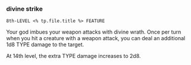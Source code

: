 ### divine strike
`8th-LEVEL <% tp.file.title %> FEATURE`

Your god imbues your weapon attacks with divine wrath. Once per turn when you hit a creature with a weapon attack, you can deal an additional 1d8 TYPE damage to the target.

At 14th level, the extra TYPE damage increases to 2d8.